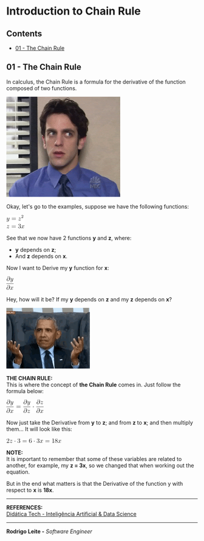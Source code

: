 # Introduction to Chain Rule

## Contents

 - [01 - The Chain Rule](#the-chain-rule)

<div id="the-chain-rule"></div>

## 01 - The Chain Rule

In calculus, the Chain Rule is a formula for the derivative of the function composed of two functions.

![image](images/what.gif)  

Okay, let's go to the examples, suppose we have the following functions:

![image](images/der02.png)  

See that we now have 2 functions **y** and **z**, where:

 - **y** depends on **z**;
 - And **z** depends on **x**.

Now I want to Derive my **y** function for **x**:

![image](images/der03.png)  

Hey, how will it be? If my **y** depends on **z** and my **z** depends on **x**?

![image](images/tenor.gif)  

**THE CHAIN ​​RULE:**  
This is where the concept of **the Chain Rule** comes in. Just follow the formula below:

![image](images/der04.png)  

Now just take the Derivative from **y** to **z**; and from **z** to **x**; and then multiply them... It will look like this:

![image](images/der05.png)  

**NOTE:**  
It is important to remember that some of these variables are related to another, for example, my **z = 3x**, so we changed that when working out the equation.

But in the end what matters is that the Derivative of the function y with respect to **x** is **18x**.

---

**REFERENCES:**  
[Didática Tech - Inteligência Artificial & Data Science](https://didatica.tech/)  

---

**Rodrigo Leite -** *Software Engineer*
